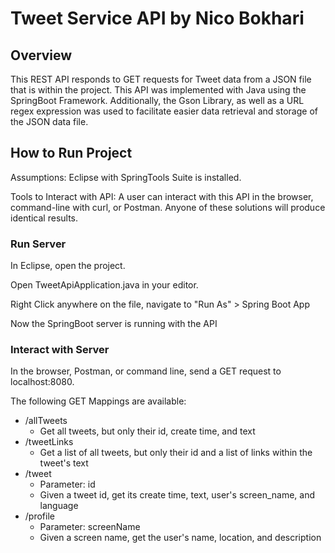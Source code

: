 # Tweet Service API by Nico Bokhari 

## Overview 

This REST API responds to GET requests for Tweet data from a JSON file that is within the project. This API was implemented with Java using the SpringBoot Framework. Additionally, the Gson Library, as well as a URL regex expression was used to facilitate easier data retrieval and storage of the JSON data file. 

## How to Run Project

Assumptions: Eclipse with SpringTools Suite is installed. 

Tools to Interact with API: A user can interact with this API in the browser, command-line with curl, or Postman. Anyone of these solutions will produce identical results.

### Run Server 

In Eclipse, open the project. 

Open TweetApiApplication.java in your editor. 

Right Click anywhere on the file, navigate to "Run As" > Spring Boot App 

Now the SpringBoot server is running with the API

### Interact with Server

In the browser, Postman, or command line, send a GET request to localhost:8080.

The following GET Mappings are available: 
  
* /allTweets
  * Get all tweets, but only their id, create time, and text
* /tweetLinks
  * Get a list of all tweets, but only their id and a list of links within the tweet's text
* /tweet
  * Parameter: id
  * Given a tweet id, get its create time, text, user's screen_name, and language
* /profile
  * Parameter: screenName
  * Given a screen name, get the user's name, location, and description

